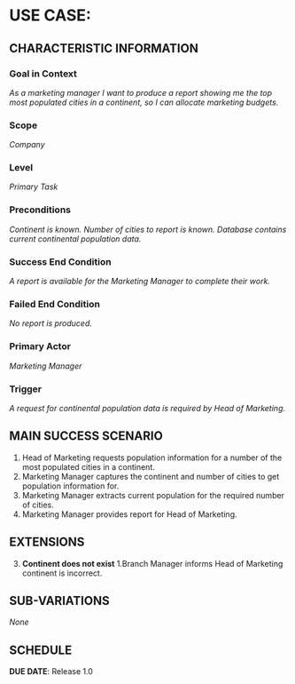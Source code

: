 # USE CASE: <number> <the name should be the goal as a short active verb phrase>

## CHARACTERISTIC INFORMATION

### Goal in Context

*As a marketing manager I want to produce a report showing me the top most populated cities in a continent,
so I can allocate marketing budgets.*

### Scope

*Company*

### Level

*Primary Task*

### Preconditions

*Continent is known. Number of cities to report is known. Database contains current continental population data.*

### Success End Condition

*A report is available for the Marketing Manager to complete their work.*

### Failed End Condition

*No report is produced.*

### Primary Actor

*Marketing Manager*

### Trigger

*A request for continental population data is required by Head of Marketing.*

## MAIN SUCCESS SCENARIO

1. Head of Marketing requests population information for a number of the most populated cities in a continent.
2. Marketing Manager captures the continent and number of cities to get population information for.
3. Marketing Manager extracts current population for the required number of cities.
4. Marketing Manager provides report for Head of Marketing.

## EXTENSIONS

3. **Continent does not exist**
    1.Branch Manager informs Head of Marketing continent is incorrect.

## SUB-VARIATIONS

*None*

## SCHEDULE

**DUE DATE**: Release 1.0